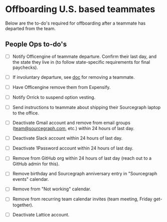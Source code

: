 # Offboarding U.S. based teammates

Below are the to-do's required for offboarding after a teammate has departed from the team.

## People Ops to-do's

- [ ] Notify Officengine of teammate departure. Confirm their last day, and the state they live in (to follow state-specific requirements for final paychecks).

- [ ] If involuntary departure, see [doc](https://docs.google.com/document/d/1pFoQY5VKAM8H-Q69Xc_SIXU_oNUiuHowwSnn2oPZqwA/edit?ts=5e99ea90) for removing a teammate.

- [ ] Have Officengine remove them from Expensify. 

- [ ] Notify Orrick to suspend option vesting.

- [ ] Send instructions to teammate about shipping their Sourcegraph laptop to the office.

- [ ] Deactivate Gmail account and remove from email groups (team@sourcegraph.com, etc.) within 24 hours of last day.

- [ ] Deactivate Slack account within 24 hours of last day.

- [ ] Deactivate 1Password account within 24 hours of last day.

- [ ] Remove from GitHub org within 24 hours of last day (reach out to a GitHub admin for this).

- [ ] Remove birthday and Sourcegraph anniversary entry in "Sourcegraph events" calendar.

- [ ] Remove from "Not working" calendar.

- [ ] Remove from recurring team calendar invites (team meeting, Friday get-together).

- [ ] Deactivate Lattice account.
